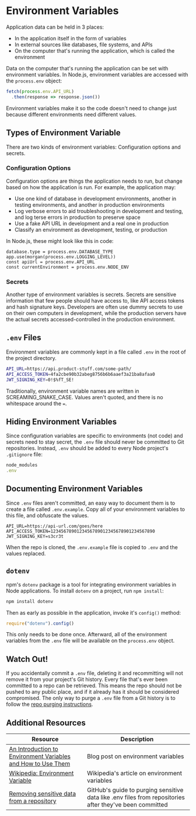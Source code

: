 # Environment Variables

Application data can be held in 3 places:

* In the application itself in the form of variables
* In external sources like databases, file systems, and APIs
* On the computer that's running the application, which is called the environment

Data on the computer that's running the application can be set with environment variables. In Node.js, environment variables are accessed with the `process.env` object:

```js
fetch(process.env.API_URL)
  .then(response => response.json())
```

Environment variables make it so the code doesn't need to change just because different environments need different values.

## Types of Environment Variable

There are two kinds of environment variables: Configuration options and secrets.

### Configuration Options

Configuration options are things the application needs to run, but change based on how the application is run. For example, the application may:

* Use one kind of database in development environments, another in testing environments, and another in production environments
* Log verbose errors to aid troubleshooting in development and testing, and log terse errors in production to preserve space
* Use a fake API URL in development and a real one in production
* Classify an environment as development, testing, or production

In Node.js, these might look like this in code:

```
database.type = process.env.DATABASE_TYPE
app.use(morgan(process.env.LOGGING_LEVEL))
const apiUrl = process.env.API_URL
const currentEnvironment = process.env.NODE_ENV
```

### Secrets

Another type of environment variables is secrets. Secrets are sensitive information that few people should have access to, like API access tokens and hash signature keys. Developers are often use dummy secrets to use on their own computers in development, while the production servers have the actual secrets accessed-controlled in the production environment.

## `.env` Files

Environment variables are commonly kept in a file called `.env` in the root of the project directory.

```bash
API_URL=https://api.product-stuff.com/some-path/
API_ACCESS_TOKEN=4fa2cbe90b32abeg8756b6b6aaef3a21ba8afaa0
JWT_SIGNING_KEY=0!$%fT_SE!
```

Traditionally, environment variable names are written in SCREAMING_SNAKE_CASE. Values aren't quoted, and there is no whitespace around the `=`.

## Hiding Environment Variables

Since configuration variables are specific to environments (not code) and secrets need to stay secret, the `.env` file should never be committed to Git repositories. Instead, `.env` should be added to every Node project's `.gitignore` file:

```js
node_modules
.env
```

## Documenting Environment Variables

Since `.env` files aren't committed, an easy way to document them is to create a file called `.env.example`. Copy all of your environment variables to this file, and obfuscate the values.

```
API_URL=https://api-url.com/goes/here
API_ACCESS_TOKEN=1234567890123456789012345678901234567890
JWT_SIGNING_KEY=s3cr3t
```

When the repo is cloned, the `.env.example` file is copied to `.env` and the values replaced.

## `dotenv`

npm's `dotenv` package is a tool for integrating environment variables in Node applications. To install `dotenv` on a project, run `npm install`:

```js
npm install dotenv
```

Then as early as possible in the application, invoke it's `config()` method:

```js
require("dotenv").config()
```

This only needs to be done once. Afterward, all of the environment variables from the `.env` file will be available on the `process.env` object.

## Watch Out!

If you accidentally commit a `.env` file, deleting it and recommitting will not remove it from your project's Git history. Every file that's ever been committed to a repo can be retrieved. This means the repo should not be pushed to any public place, and if it already has it should be considered compromised. The only way to purge a `.env` file from a Git history is to follow the [repo purging instructions](https://docs.github.com/en/github/authenticating-to-github/keeping-your-account-and-data-secure/removing-sensitive-data-from-a-repository).

## Additional Resources

| Resource | Description |
| --- | --- |
| [An Introduction to Environment Variables and How to Use Them](https://medium.com/chingu/an-introduction-to-environment-variables-and-how-to-use-them-f602f66d15fa) | Blog post on environment variables |
| [Wikipedia: Environment Variable](https://en.wikipedia.org/wiki/Environment_variable) | Wikipedia's article on environment variables |
| [Removing sensitive data from a repository](https://docs.github.com/en/github/authenticating-to-github/keeping-your-account-and-data-secure/removing-sensitive-data-from-a-repository) | GitHub's guide to purging sensitive data like .env files from repositories after they've been committed |

